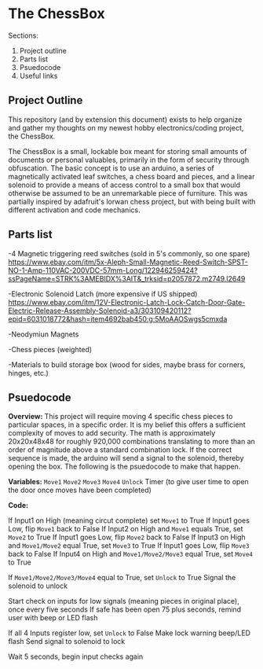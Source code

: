 # The ChessBox

Sections:

1. Project outline
2. Parts list
3. Psuedocode
4. Useful links

## Project Outline

This repository (and by extension this document) exists to help organize and gather my thoughts on my newest hobby electronics/coding project, the ChessBox.

The ChessBox is a small, lockable box meant for storing small amounts of documents or personal valuables, primarily in the form of security through obfuscation.  The basic concept is to use an arduino, a series of magnetically activated leaf switches, a chess board and pieces, and a linear solenoid to provide a means of access control to a small box that would otherwise be assumed to be an unremarkable piece of furniture. This was partially inspired by adafruit's lorwan chess project, but with being built with different activation and code mechanics.

## Parts list

-4 Magnetic triggering reed switches (sold in 5's commonly, so one spare)
https://www.ebay.com/itm/5x-Aleph-Small-Magnetic-Reed-Switch-SPST-NO-1-Amp-110VAC-200VDC-57mm-Long/122946259424?ssPageName=STRK%3AMEBIDX%3AIT&_trksid=p2057872.m2749.l2649

-Electronic Solenoid Latch (more expensive if US shipped)
https://www.ebay.com/itm/12V-Electronic-Latch-Lock-Catch-Door-Gate-Electric-Release-Assembly-Solenoid-a3/303109420112?epid=6031018772&hash=item4692bab450:g:5MoAAOSwgs5cmxda

-Neodymiun Magnets

-Chess pieces (weighted)

-Materials to build storage box (wood for sides, maybe brass for corners, hinges, etc.)

## Psuedocode

**Overview:**
This project will require moving 4 specific chess pieces to particular spaces, in a specific order. It is my belief this offers a sufficient complexity of moves to add security. The math is approximately 20x20x48x48 for roughly 920,000 combinations translating to more than an order of magnitude above a standard combination lock. If the correct sequence is made, the arduino will send a signal to the solenoid, thereby opening the box. The following is the psuedocode to make that happen.

**Variables:**
`Move1` `Move2` `Move3` `Move4` `Unlock`
Timer (to give user time to open the door once moves have been completed)

**Code:**

If Input1 on High (meaning circut complete) set `Move1` to True
	If Input1 goes Low, flip `Move1` back to False
If Input2 on High and `Move1` equals True, set `Move2` to True
	If Input1 goes Low, flip `Move2` back to False
If Input3 on High and `Move1/Move2` equal True, set `Move3` to True
	If Input1 goes Low, flip `Move3` back to False
If Input4 on High and `Move1/Move2/Move3` equal True, set `Move4` to True

If `Move1/Move2/Move3/Move4` equal to True, set `Unlock` to True
	Signal the solenoid to unlock

Start check on inputs for low signals (meaning pieces in original place), once every five seconds
	If safe has been open 75 plus seconds, remind user with beep or LED flash
  
If all 4 Inputs register low, set `Unlock` to False
	Make lock warning beep/LED flash
	Send signal to solenoid to lock
  
Wait 5 seconds, begin input checks again

